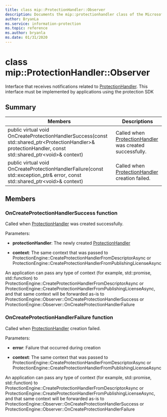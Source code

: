 ```yaml
---
title: class mip::ProtectionHandler::Observer 
description: Documents the mip::protectionhandler class of the Microsoft Information Protection (MIP) SDK.
author: BryanLa
ms.service: information-protection
ms.topic: reference
ms.author: bryanla
ms.date: 01/31/2020
---
```


# class mip::ProtectionHandler::Observer 
Interface that receives notifications related to [ProtectionHandler](undefined).
This interface must be implemented by applications using the protection SDK
  
## Summary
 Members                        | Descriptions                                
--------------------------------|---------------------------------------------
public virtual void OnCreateProtectionHandlerSuccess(const std::shared_ptr\<ProtectionHandler\>& protectionHandler, const std::shared_ptr\<void\>& context)  |  Called when [ProtectionHandler](undefined) was created successfully.
public virtual void OnCreateProtectionHandlerFailure(const std::exception_ptr& error, const std::shared_ptr\<void\>& context)  |  Called when [ProtectionHandler](undefined) creation failed.
  
## Members
  
### OnCreateProtectionHandlerSuccess function
Called when [ProtectionHandler](undefined) was created successfully.

Parameters:  
* **protectionHandler**: The newly created [ProtectionHandler](undefined)


* **context**: The same context that was passed to ProtectionEngine::CreateProtectionHandlerFromDescriptorAsync or ProtectionEngine::CreateProtectionHandlerFromPublishingLicenseAsync


An application can pass any type of context (for example, std::promise, std::function) to ProtectionEngine::CreateProtectionHandlerFromDescriptorAsync or ProtectionEngine::CreateProtectionHandlerFromPublishingLicenseAsync, and that same context will be forwarded as-is to ProtectionEngine::Observer::OnCreateProtectionHandlerSuccess or ProtectionEngine::Observer::OnCreateProtectionHandlerFailure
  
### OnCreateProtectionHandlerFailure function
Called when [ProtectionHandler](undefined) creation failed.

Parameters:  
* **error**: Failure that occurred during creation 


* **context**: The same context that was passed to ProtectionEngine::CreateProtectionHandlerFromDescriptorAsync or ProtectionEngine::CreateProtectionHandlerFromPublishingLicenseAsync


An application can pass any type of context (for example, std::promise, std::function) to ProtectionEngine::CreateProtectionHandlerFromDescriptorAsync or ProtectionEngine::CreateProtectionHandlerFromPublishingLicenseAsync, and that same context will be forwarded as-is to ProtectionEngine::Observer::OnCreateProtectionHandlerSuccess or ProtectionEngine::Observer::OnCreateProtectionHandlerFailure